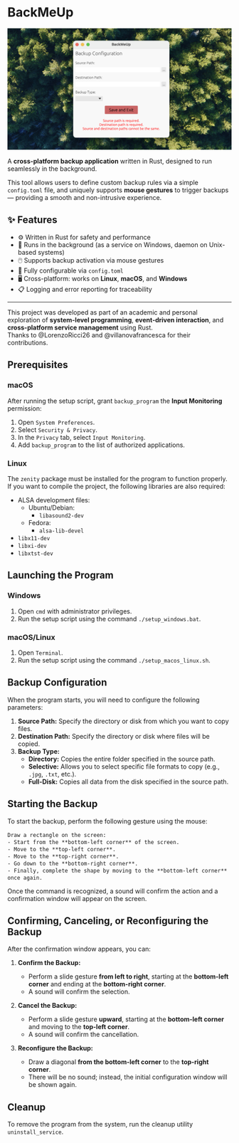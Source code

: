 # BackMeUp

![Screenshot](./assets/Screenshot1.png)

A **cross-platform backup application** written in Rust, designed to run seamlessly in the background.

This tool allows users to define custom backup rules via a simple `config.toml` file, and uniquely supports **mouse gestures** to trigger backups — providing a smooth and non-intrusive experience.

## ✨ Features

- ⚙️ Written in Rust for safety and performance
- 👻 Runs in the background (as a service on Windows, daemon on Unix-based systems)
- 🖱️ Supports backup activation via mouse gestures
- 📝 Fully configurable via `config.toml`
- 🖥️ Cross-platform: works on **Linux**, **macOS**, and **Windows**
- 📋 Logging and error reporting for traceability

---

This project was developed as part of an academic and personal exploration of **system-level programming**, **event-driven interaction**, and **cross-platform service management** using Rust.\
Thanks to @LorenzoRicci26 and @villanovafrancesca for their contributions.

## Prerequisites

### macOS
After running the setup script, grant `backup_program` the **Input Monitoring** permission:

1. Open `System Preferences`.
2. Select `Security & Privacy`.
3. In the `Privacy` tab, select `Input Monitoring`.
4. Add `backup_program` to the list of authorized applications.

### Linux
The `zenity` package must be installed for the program to function properly.  
If you want to compile the project, the following libraries are also required:

- ALSA development files:
    - Ubuntu/Debian:
        - `libasound2-dev`
    - Fedora:
        - `alsa-lib-devel`
- `libx11-dev`
- `libxi-dev`
- `libxtst-dev`

## Launching the Program

### Windows
1. Open `cmd` with administrator privileges.
2. Run the setup script using the command `./setup_windows.bat`.

### macOS/Linux
1. Open `Terminal`.
2. Run the setup script using the command `./setup_macos_linux.sh`.

## Backup Configuration
When the program starts, you will need to configure the following parameters:

1. **Source Path:** Specify the directory or disk from which you want to copy files.
2. **Destination Path:** Specify the directory or disk where files will be copied.
3. **Backup Type:**
    - **Directory:** Copies the entire folder specified in the source path.
    - **Selective:** Allows you to select specific file formats to copy (e.g., `.jpg`, `.txt`, etc.).
    - **Full-Disk:** Copies all data from the disk specified in the source path.

## Starting the Backup
To start the backup, perform the following gesture using the mouse:

    Draw a rectangle on the screen:
    - Start from the **bottom-left corner** of the screen.
    - Move to the **top-left corner**.
    - Move to the **top-right corner**.
    - Go down to the **bottom-right corner**.
    - Finally, complete the shape by moving to the **bottom-left corner** once again.

Once the command is recognized, a sound will confirm the action and a confirmation window will appear on the screen.

## Confirming, Canceling, or Reconfiguring the Backup
After the confirmation window appears, you can:

1. **Confirm the Backup:**
    - Perform a slide gesture **from left to right**, starting at the **bottom-left corner** and ending at the **bottom-right corner**.
    - A sound will confirm the selection.

2. **Cancel the Backup:**
    - Perform a slide gesture **upward**, starting at the **bottom-left corner** and moving to the **top-left corner**.
    - A sound will confirm the cancellation.

3. **Reconfigure the Backup:**
    - Draw a diagonal **from the bottom-left corner** to the **top-right corner**.
    - There will be no sound; instead, the initial configuration window will be shown again.

## Cleanup
To remove the program from the system, run the cleanup utility `uninstall_service`.
